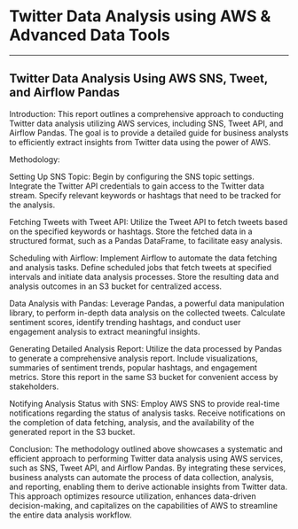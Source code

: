 # Twitter Data Analysis using AWS & Advanced Data Tools 
--------------------------------------------------------------------------------------------------------------------------------------------------------------------------------------------------------------------
**Twitter Data Analysis Using AWS SNS, Tweet, and Airflow Pandas** 
--------------------------------------------------------------------------------------------------------------------------------------------------------------------------------------------------------------------

Introduction: This report outlines a comprehensive approach to conducting Twitter data analysis utilizing AWS services, including SNS, Tweet API, and Airflow Pandas. The goal is to provide a detailed guide for business analysts to efficiently extract insights from Twitter data using the power of AWS.

Methodology:

Setting Up SNS Topic: Begin by configuring the SNS topic settings. Integrate the Twitter API credentials to gain access to the Twitter data stream. Specify relevant keywords or hashtags that need to be tracked for the analysis.

Fetching Tweets with Tweet API: Utilize the Tweet API to fetch tweets based on the specified keywords or hashtags. Store the fetched data in a structured format, such as a Pandas DataFrame, to facilitate easy analysis.

Scheduling with Airflow: Implement Airflow to automate the data fetching and analysis tasks. Define scheduled jobs that fetch tweets at specified intervals and initiate data analysis processes. Store the resulting data and analysis outcomes in an S3 bucket for centralized access.

Data Analysis with Pandas: Leverage Pandas, a powerful data manipulation library, to perform in-depth data analysis on the collected tweets. Calculate sentiment scores, identify trending hashtags, and conduct user engagement analysis to extract meaningful insights.

Generating Detailed Analysis Report: Utilize the data processed by Pandas to generate a comprehensive analysis report. Include visualizations, summaries of sentiment trends, popular hashtags, and engagement metrics. Store this report in the same S3 bucket for convenient access by stakeholders.

Notifying Analysis Status with SNS: Employ AWS SNS to provide real-time notifications regarding the status of analysis tasks. Receive notifications on the completion of data fetching, analysis, and the availability of the generated report in the S3 bucket.

Conclusion: The methodology outlined above showcases a systematic and efficient approach to performing Twitter data analysis using AWS services, such as SNS, Tweet API, and Airflow Pandas. By integrating these services, business analysts can automate the process of data collection, analysis, and reporting, enabling them to derive actionable insights from Twitter data. This approach optimizes resource utilization, enhances data-driven decision-making, and capitalizes on the capabilities of AWS to streamline the entire data analysis workflow.

